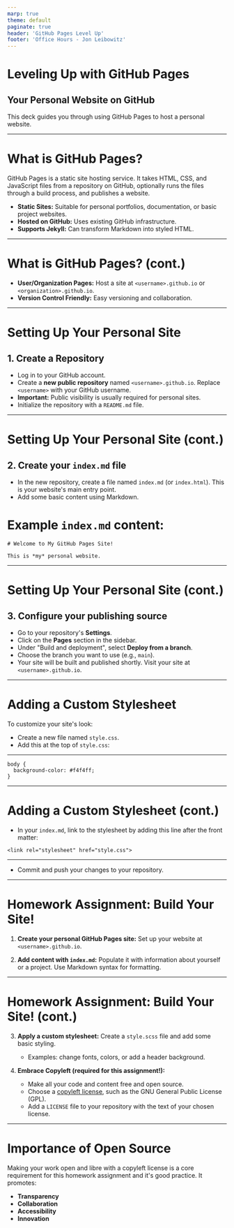 ```yaml
---
marp: true
theme: default
paginate: true
header: 'GitHub Pages Level Up'
footer: 'Office Hours - Jon Leibowitz'
---
```


# Leveling Up with GitHub Pages

## Your Personal Website on GitHub

This deck guides you through using GitHub Pages to host a personal website.

---

# What is GitHub Pages?

GitHub Pages is a static site hosting service. It takes HTML, CSS, and JavaScript files from a repository on GitHub, optionally runs the files through a build process, and publishes a website.

*   **Static Sites:** Suitable for personal portfolios, documentation, or basic project websites.
*   **Hosted on GitHub:** Uses existing GitHub infrastructure.
*   **Supports Jekyll:** Can transform Markdown into styled HTML.

---

# What is GitHub Pages? (cont.)

*   **User/Organization Pages:** Host a site at `<username>.github.io` or `<organization>.github.io`.
*   **Version Control Friendly:** Easy versioning and collaboration.

---

# Setting Up Your Personal Site

## 1. Create a Repository

*   Log in to your GitHub account.
*   Create a **new public repository** named `<username>.github.io`. Replace `<username>` with your GitHub username.
*   **Important:** Public visibility is usually required for personal sites.
*   Initialize the repository with a `README.md` file.

---

# Setting Up Your Personal Site (cont.)

## 2. Create your `index.md` file

*   In the new repository, create a file named `index.md` (or `index.html`). This is your website's main entry point.
*   Add some basic content using Markdown.

# Example `index.md` content:

```
# Welcome to My GitHub Pages Site!

This is *my* personal website.
```
---

# Setting Up Your Personal Site (cont.)

## 3. Configure your publishing source

*   Go to your repository's **Settings**.
*   Click on the **Pages** section in the sidebar.
*   Under "Build and deployment", select **Deploy from a branch**.
*   Choose the branch you want to use (e.g., `main`).
*   Your site will be built and published shortly. Visit your site at `<username>.github.io`.

---

# Adding a Custom Stylesheet

To customize your site's look:

*   Create a new file named `style.css`.
*   Add this at the top of `style.css`:

---
```
body {
  background-color: #f4f4ff;
}
```
---

# Adding a Custom Stylesheet (cont.)
*   In your `index.md`, link to the stylesheet by adding this line after the front matter:

```
<link rel="stylesheet" href="style.css">
```

--- 
*   Commit and push your changes to your repository.

---

# Homework Assignment: Build Your Site!

1.  **Create your personal GitHub Pages site:**
    Set up your website at `<username>.github.io`.

2.  **Add content with `index.md`:**
    Populate it with information about yourself or a project. Use Markdown syntax for formatting.

---

# Homework Assignment: Build Your Site! (cont.)

3.  **Apply a custom stylesheet:**
    Create a `style.scss` file and add some basic styling.
    *   Examples: change fonts, colors, or add a header background.

4.  **Embrace Copyleft (required for this assignment!):**
    *   Make all your code and content free and open source.
    *   Choose a [copyleft license](https://en.wikipedia.org/wiki/Copyleft), such as the GNU General Public License (GPL).
    *   Add a `LICENSE` file to your repository with the text of your chosen license.

---

# Importance of Open Source

Making your work open and libre with a copyleft license is a core requirement for this homework assignment and it's good practice. It promotes:

*   **Transparency**
*   **Collaboration**
*   **Accessibility**
*   **Innovation**